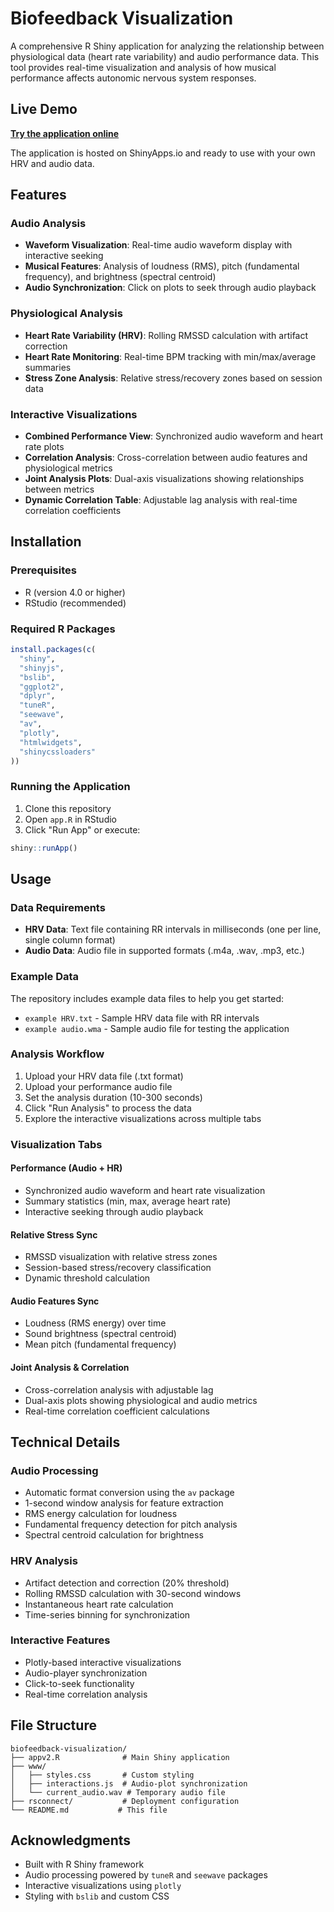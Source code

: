 # Biofeedback Visualization

A comprehensive R Shiny application for analyzing the relationship between physiological data (heart rate variability) and audio performance data. This tool provides real-time visualization and analysis of how musical performance affects autonomic nervous system responses.

## Live Demo

**[Try the application online](https://tristin.shinyapps.io/Biofeedback_Visualization/)**

The application is hosted on ShinyApps.io and ready to use with your own HRV and audio data.

## Features

### Audio Analysis
- **Waveform Visualization**: Real-time audio waveform display with interactive seeking
- **Musical Features**: Analysis of loudness (RMS), pitch (fundamental frequency), and brightness (spectral centroid)
- **Audio Synchronization**: Click on plots to seek through audio playback

### Physiological Analysis
- **Heart Rate Variability (HRV)**: Rolling RMSSD calculation with artifact correction
- **Heart Rate Monitoring**: Real-time BPM tracking with min/max/average summaries
- **Stress Zone Analysis**: Relative stress/recovery zones based on session data

### Interactive Visualizations
- **Combined Performance View**: Synchronized audio waveform and heart rate plots
- **Correlation Analysis**: Cross-correlation between audio features and physiological metrics
- **Joint Analysis Plots**: Dual-axis visualizations showing relationships between metrics
- **Dynamic Correlation Table**: Adjustable lag analysis with real-time correlation coefficients

## Installation

### Prerequisites
- R (version 4.0 or higher)
- RStudio (recommended)

### Required R Packages
```r
install.packages(c(
  "shiny",
  "shinyjs", 
  "bslib",
  "ggplot2",
  "dplyr",
  "tuneR",
  "seewave",
  "av",
  "plotly",
  "htmlwidgets",
  "shinycssloaders"
))
```

### Running the Application
1. Clone this repository
2. Open `app.R` in RStudio
3. Click "Run App" or execute:
```r
shiny::runApp()
```

## Usage

### Data Requirements
- **HRV Data**: Text file containing RR intervals in milliseconds (one per line, single column format)
- **Audio Data**: Audio file in supported formats (.m4a, .wav, .mp3, etc.)

### Example Data
The repository includes example data files to help you get started:
- `example HRV.txt` - Sample HRV data file with RR intervals
- `example audio.wma` - Sample audio file for testing the application

### Analysis Workflow
1. Upload your HRV data file (.txt format)
2. Upload your performance audio file
3. Set the analysis duration (10-300 seconds)
4. Click "Run Analysis" to process the data
5. Explore the interactive visualizations across multiple tabs

### Visualization Tabs

#### Performance (Audio + HR)
- Synchronized audio waveform and heart rate visualization
- Summary statistics (min, max, average heart rate)
- Interactive seeking through audio playback

#### Relative Stress Sync
- RMSSD visualization with relative stress zones
- Session-based stress/recovery classification
- Dynamic threshold calculation

#### Audio Features Sync
- Loudness (RMS energy) over time
- Sound brightness (spectral centroid)
- Mean pitch (fundamental frequency)

#### Joint Analysis & Correlation
- Cross-correlation analysis with adjustable lag
- Dual-axis plots showing physiological and audio metrics
- Real-time correlation coefficient calculations

## Technical Details

### Audio Processing
- Automatic format conversion using the `av` package
- 1-second window analysis for feature extraction
- RMS energy calculation for loudness
- Fundamental frequency detection for pitch analysis
- Spectral centroid calculation for brightness

### HRV Analysis
- Artifact detection and correction (20% threshold)
- Rolling RMSSD calculation with 30-second windows
- Instantaneous heart rate calculation
- Time-series binning for synchronization

### Interactive Features
- Plotly-based interactive visualizations
- Audio-player synchronization
- Click-to-seek functionality
- Real-time correlation analysis

## File Structure

```
biofeedback-visualization/
├── appv2.R              # Main Shiny application
├── www/
│   ├── styles.css       # Custom styling
│   ├── interactions.js  # Audio-plot synchronization
│   └── current_audio.wav # Temporary audio file
├── rsconnect/           # Deployment configuration
└── README.md           # This file
```

## Acknowledgments

- Built with R Shiny framework
- Audio processing powered by `tuneR` and `seewave` packages
- Interactive visualizations using `plotly`
- Styling with `bslib` and custom CSS


